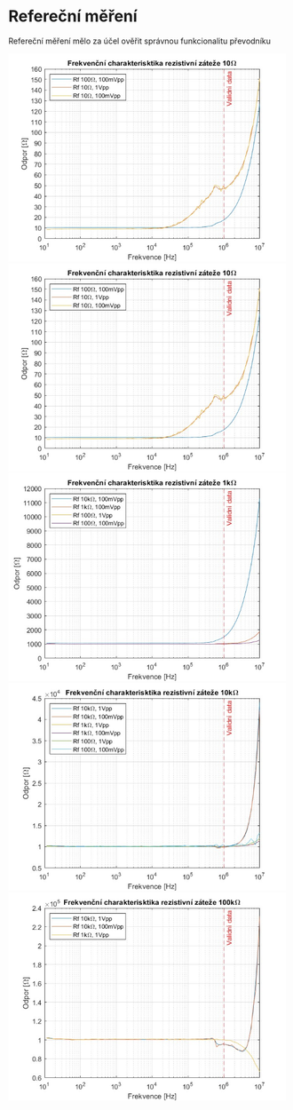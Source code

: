 # Refereční měření
Refereční měření mělo za účel ověřit správnou funkcionalitu převodníku

<img src="referční_rload10.jpg" alt="Graf ref. měření pro zátěž 10 Ohm" width="500">
<img src="Refereční%20měření/referční_rload10.jpg" alt="Graf ref. měření pro zátěž 110 Ohm" width="500">
<img src="Refereční%20měření/referční_rload1k.jpg" alt="Graf ref. měření pro zátěž 1 kOhm" width="500">
<img src="Refereční%20měření/referční_rload10k.jpg" alt="Graf ref. měření pro zátěž 10 kOhm" width="500">
<img src="Refereční%20měření/referční_rload100k.jpg" alt="Graf ref. měření pro zátěž 100 kOhm" width="500">
